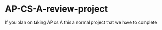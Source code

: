 # AP-CS-A-review-project
If you plan on taking AP cs A this a normal project that we have to complete
